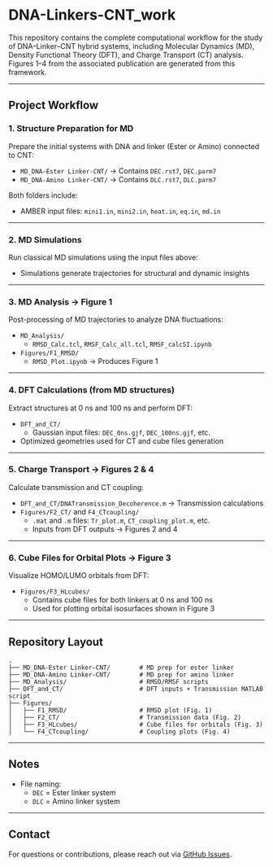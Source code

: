 # DNA-Linkers-CNT_work

This repository contains the complete computational workflow for the study of DNA–Linker–CNT hybrid systems, including Molecular Dynamics (MD), Density Functional Theory (DFT), and Charge Transport (CT) analysis. Figures 1–4 from the associated publication are generated from this framework.

---

## Project Workflow

### 1. Structure Preparation for MD
Prepare the initial systems with DNA and linker (Ester or Amino) connected to CNT:
- `MD_DNA-Ester Linker-CNT/` → Contains `DEC.rst7`, `DEC.parm7`
- `MD_DNA-Amino Linker-CNT/` → Contains `DLC.rst7`, `DLC.parm7`

Both folders include:
- AMBER input files: `mini1.in`, `mini2.in`, `heat.in`, `eq.in`, `md.in`

---

### 2. MD Simulations
Run classical MD simulations using the input files above:
- Simulations generate trajectories for structural and dynamic insights

---

### 3. MD Analysis → **Figure 1**
Post-processing of MD trajectories to analyze DNA fluctuations:
- `MD_Analysis/`
  - `RMSD_Calc.tcl`, `RMSF_Calc_all.tcl`, `RMSF_calcSI.ipynb`
- `Figures/F1_RMSD/`
  - `RMSD_Plot.ipynb` → Produces Figure 1

---

### 4. DFT Calculations (from MD structures)
Extract structures at 0 ns and 100 ns and perform DFT:
- `DFT_and_CT/`
  - Gaussian input files: `DEC_0ns.gjf`, `DEC_100ns.gjf`, etc.
- Optimized geometries used for CT and cube files generation

---

### 5. Charge Transport → **Figures 2 & 4**
Calculate transmission and CT coupling:
- `DFT_and_CT/DNATransmission_Decoherence.m` → Transmission calculations
- `Figures/F2_CT/` and `F4_CTcoupling/`
  - `.mat` and `.m` files: `Tr_plot.m`, `CT_coupling_plot.m`, etc.
  - Inputs from DFT outputs → Figures 2 and 4

---

### 6. Cube Files for Orbital Plots → **Figure 3**
Visualize HOMO/LUMO orbitals from DFT:
- `Figures/F3_HLcubes/`
  - Contains cube files for both linkers at 0 ns and 100 ns
  - Used for plotting orbital isosurfaces shown in Figure 3

---

##  Repository Layout

```
.
├── MD_DNA-Ester Linker-CNT/        # MD prep for ester linker
├── MD_DNA-Amino Linker-CNT/        # MD prep for amino linker
├── MD_Analysis/                    # RMSD/RMSF scripts
├── DFT_and_CT/                     # DFT inputs + Transmission MATLAB script
├── Figures/
│   ├── F1_RMSD/                    # RMSD plot (Fig. 1)
│   ├── F2_CT/                      # Transmission data (Fig. 2)
│   ├── F3_HLcubes/                 # Cube files for orbitals (Fig. 3)
│   └── F4_CTcoupling/              # Coupling plots (Fig. 4)
```

---

## Notes
- File naming:
  - `DEC` = Ester linker system
  - `DLC` = Amino linker system

---

## Contact
For questions or contributions, please reach out via [GitHub Issues](https://github.com/olaiyanM/DNA-Linkers-CNT_work/issues).

